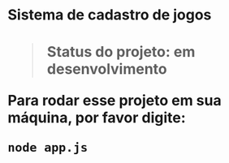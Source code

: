 <h1> Sistema de cadastro de jogos <h1>

> Status do projeto: em desenvolvimento 

Para rodar esse projeto em sua máquina, por favor digite:

```
node app.js 
```
